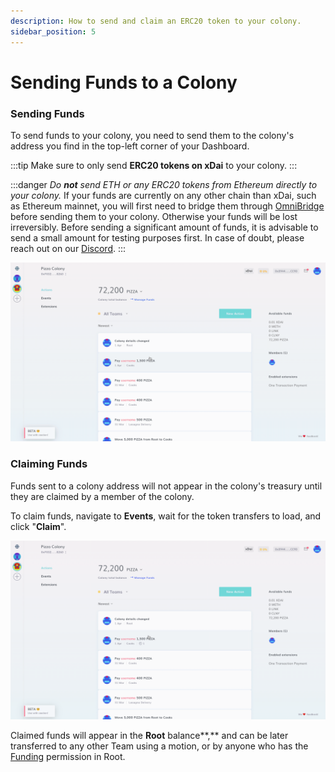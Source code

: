 ```yaml
---
description: How to send and claim an ERC20 token to your colony.
sidebar_position: 5
---
```


# Sending Funds to a Colony

### Sending Funds

To send funds to your colony, you need to send them to the colony's address you find in the top-left corner of your Dashboard.

:::tip
Make sure to only send **ERC20 tokens on xDai** to your colony.
:::

:::danger
_Do **not** send ETH or any ERC20 tokens from Ethereum directly to your colony._ If your funds are currently on any other chain than xDai, such as Ethereum mainnet, you will first need to bridge them through [OmniBridge](https://www.xdaichain.com/for-users/bridges/omnibridge) before sending them to your colony. Otherwise your funds will be lost irreversibly. Before sending a significant amount of funds, it is advisable to send a small amount for testing purposes first. In case of doubt, please reach out on our [Discord](https://discord.gg/Qjupxvg).&#x20;
:::

![Sending 0.01 xDai to a colony using Metamask](../assets/SendTokens.gif)

### Claiming Funds

Funds sent to a colony address will not appear in the colony's treasury until they are claimed by a member of the colony.

To claim funds, navigate to **Events**, wait for the token transfers to load, and click "**Claim**".

![](../assets/ClaimFunds.gif)

Claimed funds will appear in the **Root** balance**,** and can be later transferred to any other Team using a motion, or by anyone who has the [Funding](../teams/permissions.md#funding) permission in Root.
